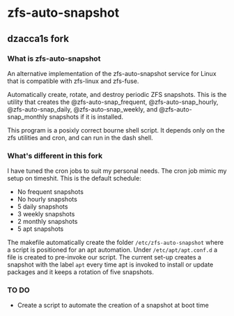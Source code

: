 # zfs-auto-snapshot
## dzacca1s fork

### What is zfs-auto-snapshot

An alternative implementation of the zfs-auto-snapshot service for Linux
that is compatible with zfs-linux and zfs-fuse.

Automatically create, rotate, and destroy periodic ZFS snapshots. This is
the utility that creates the @zfs-auto-snap_frequent, @zfs-auto-snap_hourly,
@zfs-auto-snap_daily, @zfs-auto-snap_weekly, and @zfs-auto-snap_monthly
snapshots if it is installed.

This program is a posixly correct bourne shell script.  It depends only on
the zfs utilities and cron, and can run in the dash shell.

### What's different in this fork
I have tuned the cron jobs to suit my personal needs. The cron job mimic my
setup on timeshit. This is the default schedule:
- No frequent snapshots
- No hourly snapshots
- 5 daily snapshots
- 3 weekly snapshots
- 2 monthly snapshots
- 5 apt snapshots

The makefile automatically create the folder `/etc/zfs-auto-snapshot` where 
a script is positioned for an apt automation.
Under `/etc/apt/apt.conf.d` a file is created to pre-invoke our script.
The current set-up creates a snapshot with the label `apt` every time apt is 
invoked to install or update packages and it keeps a rotation of five snapshots.


### TO DO
- Create a script to automate the creation of a snapshot at boot time
